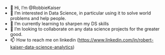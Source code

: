 - 👋 Hi, I’m @RobbieKaiser
- 👀 I’m interested in Data Science, in particular using it to solve world problems and help people.
- 🌱 I’m currently learning to sharpen my DS skills
- 💞️ I’m looking to collaborate on any data science projects for the greater good.
- 📫 How to reach me on linkedin (https://www.linkedin.com/in/robert-kaiser-data-science-analytics)

<!---
RobbieKaiser/RobbieKaiser is a ✨ special ✨ repository because its `README.md` (this file) appears on your GitHub profile.
You can click the Preview link to take a look at your changes.
--->

